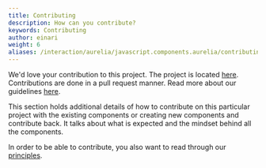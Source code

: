 ```yaml
---
title: Contributing
description: How can you contribute?
keywords: Contributing
author: einari
weight: 6
aliases: /interaction/aurelia/javascript.components.aurelia/contributing/
---
```

We'd love your contribution to this project. The project is located [here](https://github.com/dolittle-interaction/JavaScript.Components.Aurelia).
Contributions are done in a pull request manner. Read more about our guidelines [here](/contributing).

This section holds additional details of how to contribute on this particular
project with the existing components or creating new components and contribute back.
It talks about what is expected and the mindset behind all the components.

In order to be able to contribute, you also want to read through our [principles](./principles).
